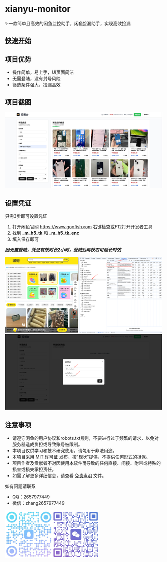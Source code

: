 # xianyu-monitor
✨一款简单且高效的闲鱼监控助手，闲鱼捡漏助手，实现高效捡漏

## [快速开始](https://xianyu.wuyoujobs.com)

## 项目优势

+ 操作简单，易上手，UI页面简洁
+ 无需登陆，没有封号风险
+ 筛选条件强大，捡漏高效

## 项目截图

![](https://raw.githubusercontent.com/zhang2657977442/MyPicGo/refs/heads/master/goofish-monitor/goofish1.png)

## 设置凭证

只需3步即可设置凭证
1. 打开闲鱼官网 https://www.goofish.com 右键检查或F12打开开发者工具
2. 找到 **_m_h5_tk** 和 **_m_h5_tk_enc**
3. 填入保存即可

***因无需登陆，凭证有效时长2小时，登陆后再获取可延长时效***

![](https://raw.githubusercontent.com/zhang2657977442/MyPicGo/refs/heads/master/goofish-monitor/goofish2.png)
![](https://raw.githubusercontent.com/zhang2657977442/MyPicGo/refs/heads/master/goofish-monitor/goofish3.png)

## 注意事项
+ 请遵守闲鱼的用户协议和robots.txt规则，不要进行过于频繁的请求，以免对服务器造成负担或导致账号被限制。
+ 本项目仅供学习和技术研究使用，请勿用于非法用途。
+ 本项目采用 [MIT 许可证](https://github.com/zhang2657977442/xianyu-monitor/blob/master/LICENSE) 发布，按"现状"提供，不提供任何形式的担保。
+ 项目作者及贡献者不对因使用本软件而导致的任何直接、间接、附带或特殊的损害或损失承担责任。
+ 如需了解更多详细信息，请查看 [免责声明](https://github.com/zhang2657977442/xianyu-monitor/blob/master/DISCLAIMER.md) 文件。


如有问题请联系
+ QQ：2657977449 
+ 微信：zhang2657977449
  
<img src="https://github.com/zhang2657977442/MyPicGo/blob/master/other/qq.jpg?raw=true" alt="" width="30%"><img src="https://github.com/zhang2657977442/MyPicGo/blob/master/other/wechat.jpg?raw=true" alt="" width="30%">
